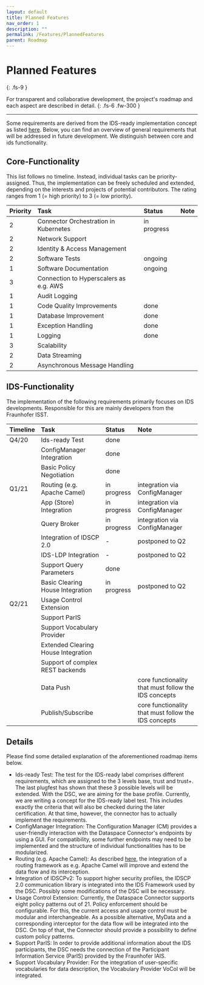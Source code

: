 ```yaml
---
layout: default
title: Planned Features
nav_order: 1
description: ""
permalink: /Features/PlannedFeatures
parent: Roadmap
---
```


# Planned Features
{: .fs-9 }

For transparent and collaborative development, the project's roadmap and each aspect are described in detail.
{: .fs-6 .fw-300 }

---

Some requirements are derived from the IDS-ready implementation concept as listed 
[here](concept.md). Below, you can find an overview of general requirements that will be
addressed in future development. We distinguish between core and ids functionality.

## Core-Functionality

This list follows no timeline. Instead, individual tasks can be priority-assigned. Thus, the 
implementation can be freely scheduled and extended, depending on the interests and projects of 
potential contributors. The rating ranges from 1 (= high priority) to 3 (= low priority).

| Priority | Task                                  | Status      | Note        |
|:---------|:--------------------------------------|:------------|:------------|
| 2        | Connector Orchestration in Kubernetes | in progress |    |
| 2        | Network Support                       |             |    |
| 2        | Identity & Access Management          |             |    |
| 2        | Software Tests                        | ongoing     |    |
| 1        | Software Documentation                | ongoing     |    |
| 3        | Connection to Hyperscalers as e.g. AWS|             |    |
| 1        | Audit Logging                         |             |    |
| 1        | Code Quality Improvements             | done        |    |
| 1        | Database Improvement                  | done        |    |
| 1        | Exception Handling                    | done        |    |
| 1        | Logging                               | done        |    |
| 3        | Scalability                           |             |    |
| 2        | Data Streaming                        |             |    |
| 2        | Asynchronous Message Handling         |             |    |

## IDS-Functionality

The implementation of the following requirements primarily focuses on IDS developments.
Responsible for this are mainly developers from the Fraunhofer ISST.

| Timeline | Task                                   | Status      | Note        |
|:---------|:---------------------------------------|:------------|:------------|
| Q4/20    | Ids-ready Test                         | done        |    |
|          | ConfigManager Integration              | done        |    |
|          | Basic Policy Negotiation               | done        |    |
| Q1/21    | Routing (e.g. Apache Camel)            | in progress | integration via ConfigManager |
|          | App (Store) Integration                | in progress | integration via ConfigManager |
|          | Query Broker                           | in progress | integration via ConfigManager |
|          | Integration of IDSCP 2.0               | -           | postponed to Q2 |
|          | IDS-LDP Integration                    | -           | postponed to Q2 |
|          | Support Query Parameters               | done        |    |
|          | Basic Clearing House Integration       | in progress | postponed to Q2 |
| Q2/21    | Usage Control Extension                |             |    |
|          | Support ParIS                          |             |    |
|          | Support Vocabulary Provider            |             |    |
|          | Extended Clearing House Integration    |             |    |
|          | Support of complex REST backends       |             |    |
|          | Data Push                              |             | core functionality that must follow the IDS concepts |
|          | Publish/Subscribe                      |             | core functionality that must follow the IDS concepts |

## Details

Please find some detailed explanation of the aforementioned roadmap items below.

* Ids-ready Test: The test for the IDS-ready label comprises different requirements, which are 
  assigned to the 3 levels base, trust and trust+. The last plugfest has shown that these 3 possible 
  levels will be extended. With the DSC, we are aiming for the base profile. Currently, we are 
  writing a concept for the IDS-ready label test. This includes exactly the criteria that will also 
  be checked during the later certification. At that time, however, the connector has to actually 
  implement the requirements.
* ConfigManager Integration: The Configuration Manager (CM) provides a user-friendly 
  interaction with the Dataspace Connector's endpoints by using a GUI. For compatibility, some 
  further endpoints may need to be implemented and the structure of individual functionalities has 
  to be modularized.
* Routing (e.g. Apache Camel): As described [here](../documentation/architecture.md), the 
  integration of a routing framework as e.g. Apache Camel will improve and extend the data flow and 
  its interception.
* Integration of IDSCPv2: To support higher security profiles, the IDSCP 2.0 communication library 
  is integrated into the IDS Framework used by the DSC. Possibly some modifications of the DSC will 
  be necessary.
* Usage Control Extension: Currently, the Dataspace Connector supports eight policy patterns out 
  of 21. Policy enforcement should be configurable. For this, the current access and usage control 
  must be modular and interchangeable. As a possible alternative, MyData and a corresponding 
  interceptor for the data flow will be integrated into the DSC. On top of that, the Connector 
  should provide a possibility to define custom policy patterns.
* Support ParIS: In order to provide additional information about the IDS participants, the DSC 
  needs the connection of the Participant Information Service (ParIS) provided by the Fraunhofer 
  IAIS.
* Support Vocabulary Provider: For the integration of user-specific vocabularies for data 
  description, the Vocabulary Provider VoCol will be integrated.
